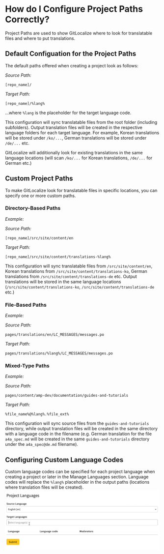 # How do I Configure Project Paths Correctly?

Project Paths are used to show GitLocalize where to look for translatable files and where to put translations.


## Default Configuation for the Project Paths

The default paths offered when creating a project look as follows:

*Source Path:*

```
[repo_name]/
```

*Target Path:*

```
[repo_name]/%lang%
```
...where `%lang` is the placeholder for the target language code.

This configuration will sync translatable files from the root folder (including subfolders). Output translation files will be created in the respective language folders for each target language. For example, Korean translations will be stored under `/ko/...`, German translations will be stored under `/de/...` etc.

GitLocalize will additionally look for existing translations in the same language locations (will scan `/ko/...` for Korean translations, `/de/...` for German etc.)

## Custom Project Paths

To make GitLocalize look for translatable files in specific locations, you can specify one or more custom paths.

### Directory-Based Paths

_Example:_

*Source Path:*
```
[repo_name]/src/site/content/en
```

*Target Path:*

```
[repo_name]/src/site/content/translations-%lang%
```

This configuration will sync translatable files from `/src/site/content/en`, Korean translations from `/src/site/content/translations-ko`, German translations from `/src/site/content/translations-de` etc. Output translations will be stored in the same language locations (`/src/site/content/translations-ko`,  `/src/site/content/translations-de` etc.)

### File-Based Paths

_Example:_

*Source Path:*

```
pages/translations/en/LC_MESSAGES/messages.po
```

*Target Path:*

```
pages/translations/%lang%/LC_MESSAGES/messages.po
```

### Mixed-Type Paths

_Example:_

*Source Path:*
```
pages/content/amp-dev/documentation/guides-and-tutorials
```

*Target Path:*

```
%file_name%@%lang%.%file_ext%
```

This configuration will sync source files from the `guides-and-tutorials` directory, while output translation files will be created in the same directory with a language code in the filename (e.g. German translation for the file `a4a_spec.md` will be created in the same `guides-and-tutorials` directory under the `a4a_spec@de.md` filename).

## Configuring Custom Language Codes

Custom language codes can be specified for each project language when creating a project or later in the Manage Languages section. Language codes will replace the `%lang%` placeholder in the output paths (locations where translation files will be created).
![Project Paths](/assets/img/project_paths/project_paths.gif)
